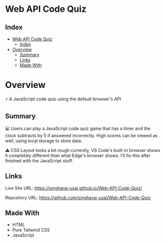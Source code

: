 # Web API Code Quiz

## Index
- [Web API Code Quiz](#web-api-code-quiz)
  - [Index](#index)
- [Overview](#overview)
  - [Summary](#summary)
  - [Links](#links)
  - [Made With](#made-with)

# Overview

⚡ A JavaScript code quiz using the default browser's API

## Summary

💻 Users can play a JavaScript code quiz game that has a timer and the clock subtracts by 5 if answered incorrectly. High scores can be viewed as well, using local storage to store data.

⚠️ CSS Layout looks a bit rough currently, VS Code's built-in browser shows it completely different than what Edge's browser shows. I'll fix this after finished with the JavaScript stuff.

## Links

Live Site URL: https://singharaj-usai.github.io/Web-API-Code-Quiz/

Repository URL: https://github.com/singharaj-usai/Web-API-Code-Quiz

## Made With

* HTML
* Pure Tailwind CSS
* JavaScript
